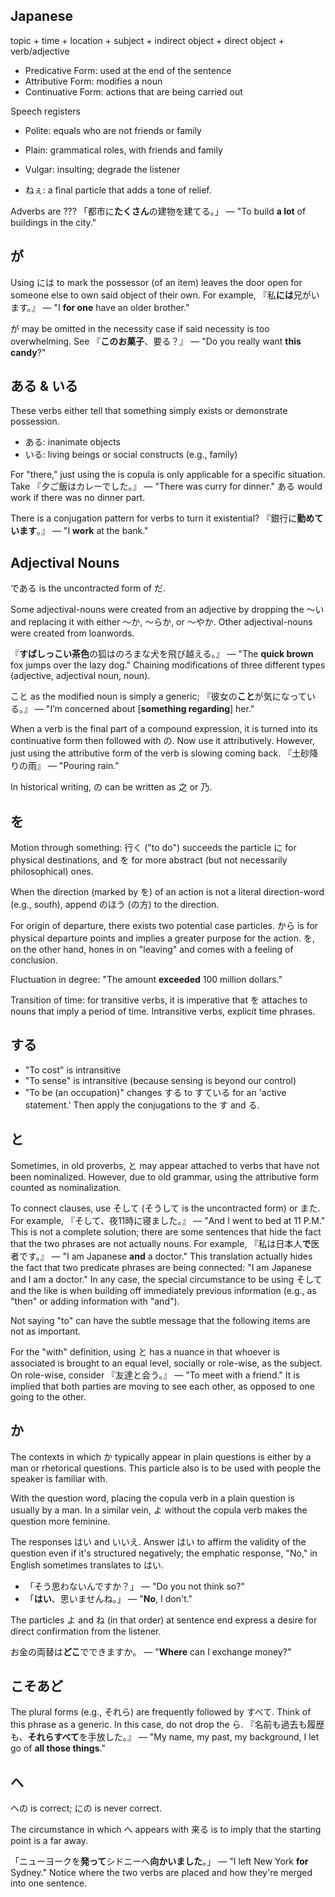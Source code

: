 ## Japanese 
topic + time + location + subject + indirect object + direct object + verb/adjective

- Predicative Form: used at the end of the sentence
- Attributive Form: modifies a noun
- Continuative Form: actions that are being carried out

[TODO: what is a grammatical role]: #
Speech registers
- Polite: equals who are not friends or family
- Plain: grammatical roles, with friends and family
- Vulgar: insulting; degrade the listener

- ねぇ: a final particle that adds a tone of relief. 

Adverbs are ??? 「都市に**たくさん**の建物を建てる。」 — "To build **a lot** of buildings in the city."

## が
Using には to mark the possessor (of an item) leaves the door open for someone else to own said object of their own. For example, 『私**には**兄がいます。』 — "I **for one** have an older brother."

が may be omitted in the necessity case if said necessity is too overwhelming. See 『**このお菓子**、要る？』 — "Do you really want **this candy**?"

## ある & いる
These verbs either tell that something simply exists or demonstrate possession.
- ある: inanimate objects
- いる: living beings or social constructs (e.g., family)

For "there," just using the is copula is only applicable for a specific situation. Take 『夕ご飯はカレーでした。』 — "There was curry for dinner." ある would work if there was no dinner part.

There is a conjugation pattern for verbs to turn it existential? 『銀行に**勤めています**。』 — "I **work** at the bank."

## Adjectival Nouns
である is the uncontracted form of だ.

Some adjectival-nouns were created from an adjective by dropping the ～い and replacing it with either ～か, ～らか, or ～やか. Other adjectival-nouns were created from loanwords.

『**すばしっこい茶色**の狐はのろまな犬を飛び越える。』 — "The **quick brown** fox jumps over the lazy dog." Chaining modifications of three different types (adjective, adjectival noun, noun).

こと as the modified noun is simply a generic; 『彼女の**こと**が気になっている。』 — "I’m concerned about \[**something regarding**\] her."

When a verb is the final part of a compound expression, it is turned into its continuative form then followed with の. Now use it attributively. However, just using the attributive form of the verb is slowing coming back. 『土砂降りの雨』 — "Pouring rain."

In historical writing, の can be written as 之 or 乃.

## を
Motion through something: 行く ("to do") succeeds the particle に for physical destinations, and を for more abstract (but not necessarily philosophical) ones.

When the direction (marked by を) of an action is not a literal direction-word (e.g., south), append のほう (の方) to the direction. 

For origin of departure, there exists two potential case particles. から is for physical departure points and implies a greater purpose for the action. を, on the other hand, hones in on "leaving" and comes with a feeling of conclusion. 

Fluctuation in degree: "The amount **exceeded** 100 million dollars."

Transition of time: for transitive verbs, it is imperative that を attaches to nouns that imply a period of time. Intransitive verbs, explicit time phrases.

## する
- "To cost" is intransitive
- "To sense" is intransitive (because sensing is beyond our control)
- "To be (an occupation)" changes する to すている for an 'active statement.' Then apply the conjugations to the す and る.

## と
Sometimes, in old proverbs, と may appear attached to verbs that have not been nominalized. However, due to old grammar, using the attributive form counted as nominalization.

To connect clauses, use そして (そうして is the uncontracted form) or また. For example, 『そして、夜11時に寝ました。』 — "And I went to bed at 11 P.M." This is not a complete solution; there are some sentences that hide the fact that the two phrases are not actually nouns. For example, 『私は日本人**で**医者です。』 — "I am Japanese **and** a doctor." This translation actually hides the fact that two predicate phrases are being connected: "I am Japanese and I am a doctor." In any case, the special circumstance to be using そして and the like is when building off immediately previous information (e.g., as "then" or adding information with "and").

Not saying "to" can have the subtle message that the following items are not as important.

For the "with" definition, using と has a nuance in that whoever is associated is brought to an equal level, socially or role-wise, as the subject. On role-wise, consider 『友達と会う。』 — "To meet with a friend." It is implied that both parties are moving to see each other, as opposed to one going to the other.

## か
The contexts in which か typically appear in plain questions is either by a man or rhetorical questions. This particle also is to be used with people the speaker is familiar with.

With the question word, placing the copula verb in a plain question is usually by a man. In a similar vein, よ without the copula verb makes the question more feminine.

The responses はい and いいえ. Answer はい to affirm the validity of the question even if it's structured negatively; the emphatic response, "No," in English sometimes translates to はい.
- 「そう思わないんですか？」 — "Do you not think so?"
- 「**はい**、思いませんね。」 — "**No**, I don't."

[here & there]: #
The particles よ and ね (in that order) at sentence end express a desire for direct confirmation from the listener.

[で]: #
お金の両替は**どこ**でできますか。 — "**Where** can I exchange money?"

## こそあど
The plural forms (e.g., それら) are frequently followed by すべて. Think of this phrase as a generic. In this case, do not drop the ら. 『名前も過去も履歴も、**それらすべて**を手放した。』 — "My name, my past, my background, I let go of **all those things**."

## へ
への is correct; にの is never correct.

The circumstance in which へ appears with 来る is to imply that the starting point is a far away. 

「ニューヨークを**発って**シドニーへ**向かいました**。」 — "I left New York **for** Sydney." Notice where the two verbs are placed and how they're merged into one sentence.
